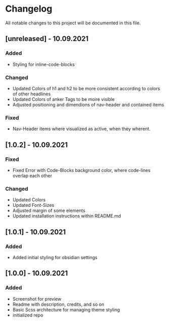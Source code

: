 # Changelog
All notable changes to this project will be documented in this file.

## [unreleased] - 10.09.2021
### Added
- Styling for inline-code-blocks
### Changed
- Updated Colors of h1 and h2 to be more consistent according to colors of other headlines
- Updated Colors of anker Tags to be moire visible
- Adjusted positioning and dimendions of nav-header and contained items
### Fixed
- Nav-Header items where visualized as active, when they wherent.

## [1.0.2] - 10.09.2021
### Fixed
- Fixed Error with Code-Blocks background color, where code-lines overlap each other
### Changed
- Updated Colors
- Updated Font-Sizes
- Adjusted margin of some elements
- Updated installation instructions within README.md

## [1.0.1] - 10.09.2021
### Added
- Added initial styling for obsidian settings

## [1.0.0] - 10.09.2021
### Added
- Screenshot for preview
- Readme with description, credits, and so on
- Basic Scss architecture for managing theme styling
- initialized repo
